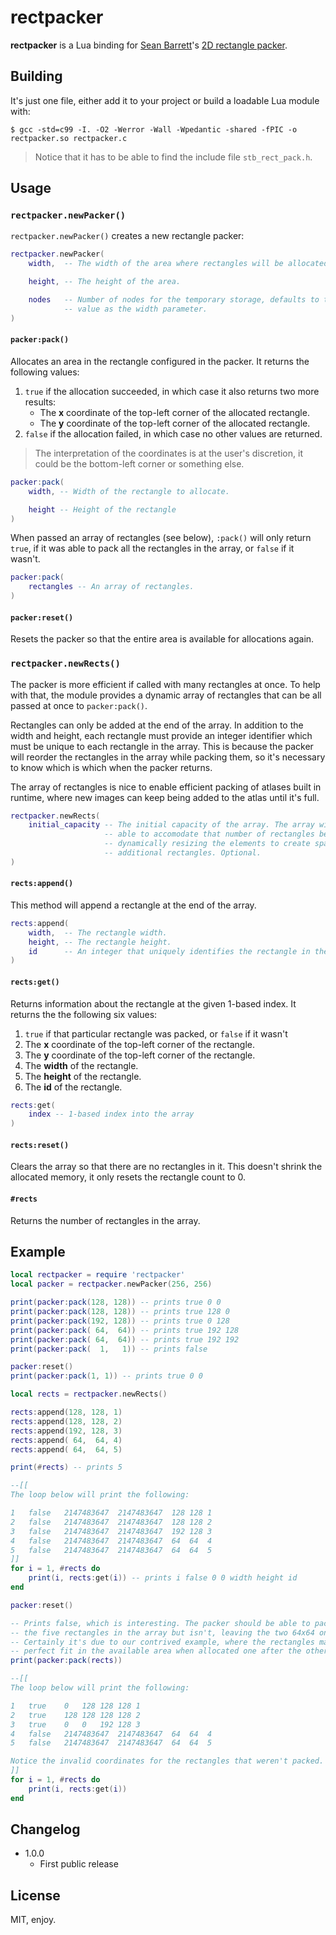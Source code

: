 # rectpacker

**rectpacker** is a Lua binding for [Sean Barrett](https://github.com/nothings)'s [2D rectangle packer](https://github.com/nothings/stb/blob/master/stb_rect_pack.h).

## Building

It's just one file, either add it to your project or build a loadable Lua module with:

```
$ gcc -std=c99 -I. -O2 -Werror -Wall -Wpedantic -shared -fPIC -o rectpacker.so rectpacker.c
```

> Notice that it has to be able to find the include file `stb_rect_pack.h`.

## Usage

### `rectpacker.newPacker()`

`rectpacker.newPacker()` creates a new rectangle packer:

```lua
rectpacker.newPacker(
    width,  -- The width of the area where rectangles will be allocated from.

    height, -- The height of the area.

    nodes   -- Number of nodes for the temporary storage, defaults to the same
            -- value as the width parameter.
)
```

#### `packer:pack()`

Allocates an area in the rectangle configured in the packer. It returns the following values:

1. `true` if the allocation succeeded, in which case it also returns two more results:
    * The **x** coordinate of the top-left corner of the allocated rectangle.
    * The **y** coordinate of the top-left corner of the allocated rectangle.
1. `false` if the allocation failed, in which case no other values are returned.

> The interpretation of the coordinates is at the user's discretion, it could be the bottom-left corner or something else.

```lua
packer:pack(
    width, -- Width of the rectangle to allocate.

    height -- Height of the rectangle
)
```

When passed an array of rectangles (see below), `:pack()` will only return `true`, if it was able to pack all the rectangles in the array, or `false` if it wasn't.

```lua
packer:pack(
    rectangles -- An array of rectangles.
)
```

#### `packer:reset()`

Resets the packer so that the entire area is available for allocations again.

### `rectpacker.newRects()`

The packer is more efficient if called with many rectangles at once. To help with that, the module provides a dynamic array of rectangles that can be all passed at once to `packer:pack()`.

Rectangles can only be added at the end of the array. In addition to the width and height, each rectangle must provide an integer identifier which must be unique to each rectangle in the array. This is because the packer will reorder the rectangles in the array while packing them, so it's necessary to know which is which when the packer returns.

The array of rectangles is nice to enable efficient packing of atlases built in runtime, where new images can keep being added to the atlas until it's full.

```lua
rectpacker.newRects(
    initial_capacity -- The initial capacity of the array. The array will be
                     -- able to accomodate that number of rectangles before
                     -- dynamically resizing the elements to create space for
                     -- additional rectangles. Optional.
)
```

#### `rects:append()`

This method will append a rectangle at the end of the array.

```lua
rects:append(
    width,  -- The rectangle width.
    height, -- The rectangle height.
    id      -- An integer that uniquely identifies the rectangle in the array.
)
```

#### `rects:get()`

Returns information about the rectangle at the given 1-based index. It returns the the following six values:

1. `true` if that particular rectangle was packed, or `false` if it wasn't
1. The **x** coordinate of the top-left corner of the rectangle.
1. The **y** coordinate of the top-left corner of the rectangle.
1. The **width** of the rectangle.
1. The **height** of the rectangle.
1. The **id** of the rectangle.

```lua
rects:get(
    index -- 1-based index into the array
)
```

#### `rects:reset()`

Clears the array so that there are no rectangles in it. This doesn't shrink the allocated memory, it only resets the rectangle count to 0.

#### `#rects`

Returns the number of rectangles in the array.

## Example

```lua
local rectpacker = require 'rectpacker'
local packer = rectpacker.newPacker(256, 256)

print(packer:pack(128, 128)) -- prints true 0 0
print(packer:pack(128, 128)) -- prints true 128 0
print(packer:pack(192, 128)) -- prints true 0 128
print(packer:pack( 64,  64)) -- prints true 192 128
print(packer:pack( 64,  64)) -- prints true 192 192
print(packer:pack(  1,   1)) -- prints false

packer:reset()
print(packer:pack(1, 1)) -- prints true 0 0

local rects = rectpacker.newRects()

rects:append(128, 128, 1)
rects:append(128, 128, 2)
rects:append(192, 128, 3)
rects:append( 64,  64, 4)
rects:append( 64,  64, 5)

print(#rects) -- prints 5

--[[
The loop below will print the following:

1	false	2147483647	2147483647	128	128	1
2	false	2147483647	2147483647	128	128	2
3	false	2147483647	2147483647	192	128	3
4	false	2147483647	2147483647	64	64	4
5	false	2147483647	2147483647	64	64	5
]]
for i = 1, #rects do
    print(i, rects:get(i)) -- prints i false 0 0 width height id
end

packer:reset()

-- Prints false, which is interesting. The packer should be able to pack all
-- the five rectangles in the array but isn't, leaving the two 64x64 ones out.
-- Certainly it's due to our contrived example, where the rectangles make a
-- perfect fit in the available area when allocated one after the other.
print(packer:pack(rects))

--[[
The loop below will print the following:

1	true	0	128	128	128	1
2	true	128	128	128	128	2
3	true	0	0	192	128	3
4	false	2147483647	2147483647	64	64	4
5	false	2147483647	2147483647	64	64	5

Notice the invalid coordinates for the rectangles that weren't packed.
]]
for i = 1, #rects do
    print(i, rects:get(i))
end
```

## Changelog

* 1.0.0
  * First public release

## License

MIT, enjoy.
